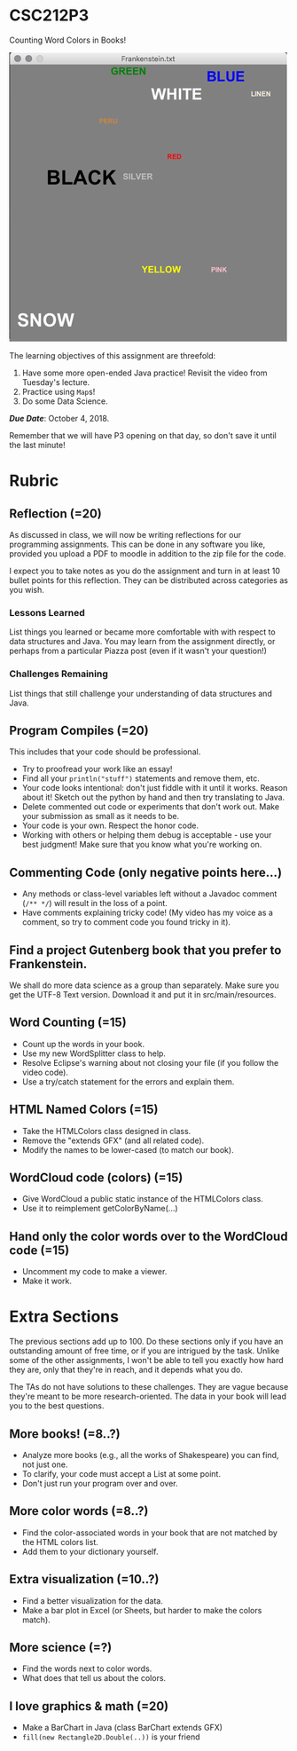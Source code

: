 # CSC212P3
Counting Word Colors in Books!

![Solution Screenshot](P3Frankenstein.png)

The learning objectives of this assignment are threefold:

1. Have some more open-ended Java practice! Revisit the video from Tuesday's lecture.
2. Practice using ``Map``s!
3. Do some Data Science.

***Due Date***: October 4, 2018.

Remember that we will have P3 opening on that day, so don't save it until the last minute!

# Rubric

## Reflection (=20)

As discussed in class, we will now be writing reflections for our programming assignments. This can be done in any software you like, provided you upload a PDF to moodle in addition to the zip file for the code.

I expect you to take notes as you do the assignment and turn in at least 10 bullet points for this reflection. They can be distributed across categories as you wish.

### Lessons Learned

List things you learned or became more comfortable with with respect to data structures and Java. You may learn from the assignment directly, or perhaps from a particular Piazza post (even if it wasn't your question!)

### Challenges Remaining

List things that still challenge your understanding of data structures and Java.

## Program Compiles (=20)
This includes that your code should be professional. 
- Try to proofread your work like an essay! 
- Find all your ``println("stuff")`` statements and remove them, etc.
- Your code looks intentional: don't just fiddle with it until it works. Reason about it! Sketch out the python by hand and then try translating to Java.
- Delete commented out code or experiments that don't work out. Make your submission as small as it needs to be.
- Your code is your own. Respect the honor code.
- Working with others or helping them debug is acceptable - use your best judgment! Make sure that you know what you're working on.

## Commenting Code (only negative points here...)
 - Any methods or class-level variables left without a Javadoc comment (``/** */``) will result in the loss of a point.
 - Have comments explaining tricky code! (My video has my voice as a comment, so try to comment code you found tricky in it).

## Find a project Gutenberg book that you prefer to Frankenstein.
We shall do more data science as a group than separately. Make sure you get the UTF-8 Text version. Download it and put it in src/main/resources.

## Word Counting (=15)
 - Count up the words in your book.
 - Use my new WordSplitter class to help.
 - Resolve Eclipse's warning about not closing your file (if you follow the video code).
 - Use a try/catch statement for the errors and explain them.

## HTML Named Colors (=15)
 - Take the HTMLColors class designed in class.
 - Remove the "extends GFX" (and all related code).
 - Modify the names to be lower-cased (to match our book).
 
## WordCloud code (colors) (=15)
 - Give WordCloud a public static instance of the HTMLColors class.
 - Use it to reimplement getColorByName(...)

## Hand only the color words over to the WordCloud code (=15)
 - Uncomment my code to make a viewer.
 - Make it work.
 
# Extra Sections 

The previous sections add up to 100. Do these sections only if you have an outstanding amount of free time, or if you are intrigued by the task. Unlike some of the other assignments, I won't be able to tell you exactly how hard they are, only that they're in reach, and it depends what you do.

The TAs do not have solutions to these challenges. They are vague because they're meant to be more research-oriented. The data in your book will lead you to the best questions.

## More books! (=8..?)
 - Analyze more books (e.g., all the works of Shakespeare) you can find, not just one.
 - To clarify, your code must accept a List<File> at some point. 
  - Don't just run your program over and over.

## More color words (=8..?)
 - Find the color-associated words in your book that are not matched by the HTML colors list. 
 - Add them to your dictionary yourself.

## Extra visualization (=10..?)
 - Find a better visualization for the data.
 - Make a bar plot in Excel (or Sheets, but harder to make the colors match).

## More science (=?)
 - Find the words next to color words.
 - What does that tell us about the colors.

## I love graphics & math (=20)
 - Make a BarChart in Java (class BarChart extends GFX)
 - ``fill(new Rectangle2D.Double(..))`` is your friend
 
